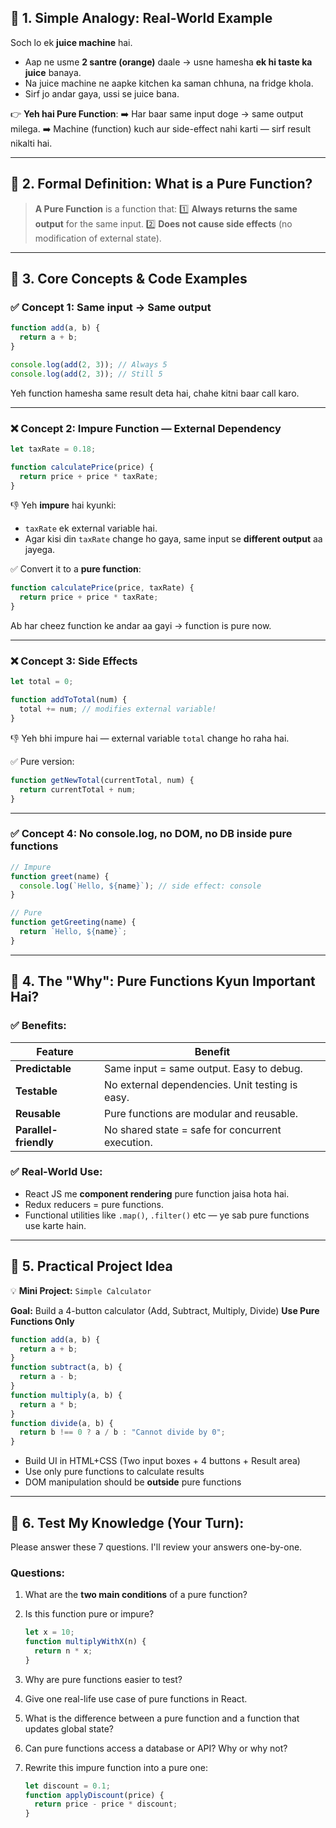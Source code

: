 ## 🔹 1. Simple Analogy: Real-World Example

Soch lo ek **juice machine** hai.

- Aap ne usme **2 santre (orange)** daale → usne hamesha **ek hi taste ka juice** banaya.
- Na juice machine ne aapke kitchen ka saman chhuna, na fridge khola.
- Sirf jo andar gaya, ussi se juice bana.

👉 **Yeh hai Pure Function**:
➡️ Har baar same input doge → same output milega.
➡️ Machine (function) kuch aur side-effect nahi karti — sirf result nikalti hai.

---

## 🔹 2. Formal Definition: What is a Pure Function?

> **A Pure Function** is a function that:
> 1️⃣ **Always returns the same output** for the same input.
> 2️⃣ **Does not cause side effects** (no modification of external state).

---

## 🔹 3. Core Concepts & Code Examples

### ✅ Concept 1: **Same input → Same output**

```js
function add(a, b) {
  return a + b;
}

console.log(add(2, 3)); // Always 5
console.log(add(2, 3)); // Still 5
```

Yeh function hamesha same result deta hai, chahe kitni baar call karo.

---

### ❌ Concept 2: **Impure Function — External Dependency**

```js
let taxRate = 0.18;

function calculatePrice(price) {
  return price + price * taxRate;
}
```

👎 Yeh **impure** hai kyunki:

- `taxRate` ek external variable hai.
- Agar kisi din `taxRate` change ho gaya, same input se **different output** aa jayega.

✅ Convert it to a **pure function**:

```js
function calculatePrice(price, taxRate) {
  return price + price * taxRate;
}
```

Ab har cheez function ke andar aa gayi → function is pure now.

---

### ❌ Concept 3: **Side Effects**

```js
let total = 0;

function addToTotal(num) {
  total += num; // modifies external variable!
}
```

👎 Yeh bhi impure hai — external variable `total` change ho raha hai.

✅ Pure version:

```js
function getNewTotal(currentTotal, num) {
  return currentTotal + num;
}
```

---

### ✅ Concept 4: **No console.log, no DOM, no DB inside pure functions**

```js
// Impure
function greet(name) {
  console.log(`Hello, ${name}`); // side effect: console
}

// Pure
function getGreeting(name) {
  return `Hello, ${name}`;
}
```

---

## 🔹 4. The "Why": Pure Functions Kyun Important Hai?

### ✅ Benefits:

| Feature               | Benefit                                          |
| --------------------- | ------------------------------------------------ |
| **Predictable**       | Same input = same output. Easy to debug.         |
| **Testable**          | No external dependencies. Unit testing is easy.  |
| **Reusable**          | Pure functions are modular and reusable.         |
| **Parallel-friendly** | No shared state = safe for concurrent execution. |

### ✅ Real-World Use:

- React JS me **component rendering** pure function jaisa hota hai.
- Redux reducers = pure functions.
- Functional utilities like `.map()`, `.filter()` etc — ye sab pure functions use karte hain.

---

## 🔹 5. Practical Project Idea

💡 **Mini Project:** `Simple Calculator`

**Goal:** Build a 4-button calculator (Add, Subtract, Multiply, Divide)
**Use Pure Functions Only**

```js
function add(a, b) {
  return a + b;
}
function subtract(a, b) {
  return a - b;
}
function multiply(a, b) {
  return a * b;
}
function divide(a, b) {
  return b !== 0 ? a / b : "Cannot divide by 0";
}
```

- Build UI in HTML+CSS (Two input boxes + 4 buttons + Result area)
- Use only pure functions to calculate results
- DOM manipulation should be **outside** pure functions

---

## 🔹 6. Test My Knowledge (Your Turn):

Please answer these 7 questions. I'll review your answers one-by-one.

### Questions:

1. What are the **two main conditions** of a pure function?
2. Is this function pure or impure?

   ```js
   let x = 10;
   function multiplyWithX(n) {
     return n * x;
   }
   ```

3. Why are pure functions easier to test?
4. Give one real-life use case of pure functions in React.
5. What is the difference between a pure function and a function that updates global state?
6. Can pure functions access a database or API? Why or why not?
7. Rewrite this impure function into a pure one:

   ```js
   let discount = 0.1;
   function applyDiscount(price) {
     return price - price * discount;
   }
   ```
